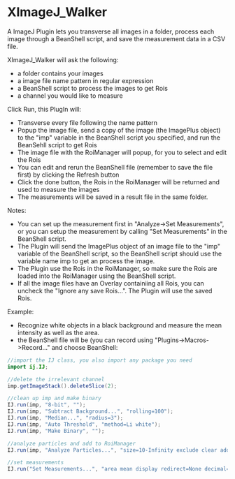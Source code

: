 
# XImageJ_Walker

A ImageJ Plugin lets you transverse all images in a folder, process each image through a BeanShell script, and save the measurement data in a CSV file. 

XImageJ_Walker will ask the following:
- a folder contains your images
- a image file name pattern in regular expression
- a BeanShell script to process the images to get Rois
- a channel you would like to measure

Click Run, this PlugIn will:
- Transverse every file following the name pattern
- Popup the image file, send a copy of the image (the ImagePlus object) to the "imp" variable in the BeanShell script you specified, and run the BeanSehll script to get Rois
- The image file with the RoiManager will popup, for you to select and edit the Rois
- You can edit and rerun the BeanShell file (remember to save the file first) by clicking the Refresh button
- Click the done button, the Rois in the RoiManager will be returned and used to measure the images
- The measurements will be saved in a result file in the same folder.

Notes:
- You can set up the measurement first in "Analyze->Set Measurements", or you can setup the measurement by calling "Set Measurements" in the BeanShell script.
- The Plugin will send the ImagePlus object of an image file to the "imp" variable of the BeanShell script, so the BeanShell script should use the variable name imp to get an process the image.
- The Plugin use the Rois in the RoiManager, so make sure the Rois are loaded into the RoiManager using the BeanShell script.
- If all the image files have an Overlay containiing all Rois, you can uncheck the "Ignore any save Rois...". The Plugin will use the saved Rois.

Example:
- Recognize white objects in a black background and measure the mean intensity as well as the area.
- the BeanShell file will be (you can record using "Plugins->Macros->Record..." and choose BeanShell:
```java
//import the IJ class, you also import any package you need
import ij.IJ;

//delete the irrelevant channel
imp.getImageStack().deleteSlice(2);

//clean up imp and make binary
IJ.run(imp, "8-bit", "");
IJ.run(imp, "Subtract Background...", "rolling=100");
IJ.run(imp, "Median...", "radius=3");
IJ.run(imp, "Auto Threshold", "method=Li white");
IJ.run(imp, "Make Binary", "");

//analyze particles and add to RoiManager
IJ.run(imp, "Analyze Particles...", "size=10-Infinity exclude clear add");

//set measurements 
IJ.run("Set Measurements...", "area mean display redirect=None decimal=2");
```
